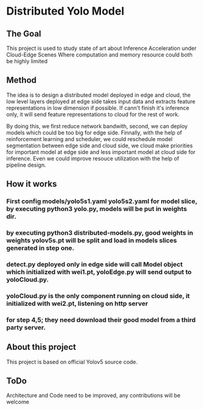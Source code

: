 # Distributed Yolo Model

## The Goal 
This project is used to study state of art about Inference Acceleration under Cloud-Edge Scenes
Where computation and memory resource could both be highly limited

## Method
The idea is to design a distributed model deployed in edge and cloud, the low level layers deployed 
at edge side takes input data and extracts feature representations in low dimension if possible. If
cann't finish it's inference only, it will send feature representations to cloud for the rest of work.

By doing this, we first reduce network bandwith, second, we can deploy models which could be too big 
for edge side. Finnally, with the help of reinforcement learning and scheduler, we could reschedule model
segmentation between edge side and cloud side, we cloud make priorities for important model at edge side 
and less important model at cloud side for inference. Even we could improve resouce utilization with the 
help of pipeline design.

## How it works

### First config models/yolo5s1.yaml yolo5s2.yaml for model slice, by executing python3 yolo.py, models will be put in weights dir.

### by executing python3 distributed-models.py, good weights in weights yolov5s.pt will be split and load in models slices generated in step one.  

### detect.py deployed only in edge side will call Model object which initialized with wei1.pt, yoloEdge.py will send output to yoloCloud.py.

### yoloCloud.py is the only component running on cloud side, it initialized with wei2.pt, listening on http server  

### for step 4,5; they need download their good model from a third party server.

## About this project
This project is based on official Yolov5 source code. 

## ToDo
Architecture and Code need to be improved, any contributions will be welcome

